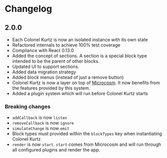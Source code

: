 # Changelog

## 2.0.0

- Each Colonel Kurtz is now an isolated instance with its own state
- Refactored internals to achieve 100% test coverage
- Compliance with React 0.13.0
- Added the concept of sections. A section is a special block type
  intended to be the parent of other blocks.
- Updated UI to support sections.
- Added data migration strategy
- Added block menus (instead of just a remove button)
- Colonel Kurtz is now a layer on top of
  [Microcosm](https://github.com/vigetlabs/microcosm/). It now
  benefits from the features provided by this system.
- Added a plugin system which will run before Colonel Kurtz starts

### Breaking changes

- `addCallback` is now `listen`
- `removeCallback` is now `ignore`
- `simulateChange` is now `emit`
- Block types must provided within the `blockTypes` key when instantiating Colonel Kurtz
- `render` is now `start`. `start` comes from Microcosm and will run
  through all configured plugins and render the app.
